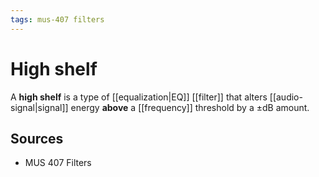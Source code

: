 ```yaml
---
tags: mus-407 filters
---
```


# High shelf

A **high shelf** is a type of [[equalization|EQ]] [[filter]] that alters [[audio-signal|signal]] energy **above** a [[frequency]] threshold by a $\pm$dB amount.

## Sources

- MUS 407 Filters
